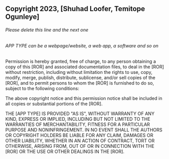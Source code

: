 ## Copyright 2023, [Shuhad Loofer, Temitope Ogunleye]

###### Please delete this line and the next one
###### APP TYPE can be a webpage/website, a web app, a software and so on

Permission is hereby granted, free of charge, to any person obtaining a copy of this [ROR] and associated documentation files, to deal in the [ROR] without restriction, including without limitation the rights to use, copy, modify, merge, publish, distribute, sublicense, and/or sell copies of the [ROR], and to permit persons to whom the [ROR] is furnished to do so, subject to the following conditions:

The above copyright notice and this permission notice shall be included in all copies or substantial portions of the [ROR].

THE [APP TYPE] IS PROVIDED "AS IS", WITHOUT WARRANTY OF ANY KIND, EXPRESS OR IMPLIED, INCLUDING BUT NOT LIMITED TO THE WARRANTIES OF MERCHANTABILITY, FITNESS FOR A PARTICULAR PURPOSE AND NONINFRINGEMENT. IN NO EVENT SHALL THE AUTHORS OR COPYRIGHT HOLDERS BE LIABLE FOR ANY CLAIM, DAMAGES OR OTHER LIABILITY, WHETHER IN AN ACTION OF CONTRACT, TORT OR OTHERWISE, ARISING FROM, OUT OF OR IN CONNECTION WITH THE [ROR] OR THE USE OR OTHER DEALINGS IN THE [ROR].
